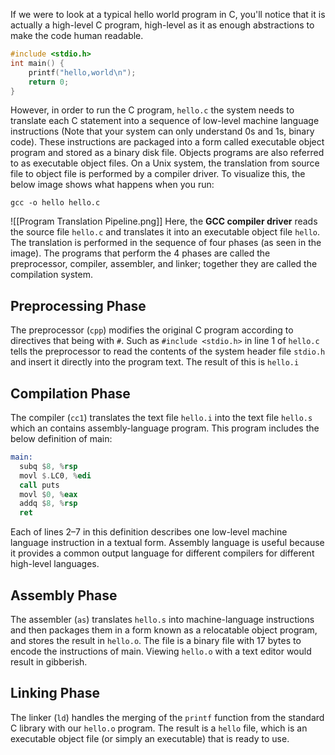 If we were to look at a typical hello world program in C, you'll notice that it is actually a high-level C program, high-level as it as enough abstractions to make the code human readable.
```c title=hello.c
#include <stdio.h>
int main() {
	printf("hello,world\n");
	return 0; 
}
```
However, in order to run the C program, `hello.c` the system needs to translate each C statement into a sequence of low-level machine language instructions (Note that your system can only understand 0s and 1s, binary code). 
These instructions are packaged into a form called executable object program and stored as a binary disk file.
Objects programs are also referred to as executable object files.
On a Unix system, the translation from source file to object file is performed by a compiler driver.
To visualize this, the below image shows what happens when you run:
```terminal
gcc -o hello hello.c
```
![[Program Translation Pipeline.png]]
Here, the **GCC compiler driver** reads the source file `hello.c` and translates it into an executable object file `hello`. The translation is performed in the sequence of four phases (as seen in the image). The programs that perform the 4 phases are called the preprocessor, compiler, assembler, and linker; together they are called the compilation system.
## Preprocessing Phase
The preprocessor (`cpp`) modifies the original C program according to directives that being with `#`. Such as `#include <stdio.h>` in line 1 of `hello.c` tells the preprocessor to read the contents of the system header file `stdio.h` and insert it directly into the program text. The result of this is `hello.i`
## Compilation Phase
The compiler (`cc1`) translates the text file `hello.i` into the text file `hello.s` which an contains assembly-language program. This program includes the below definition of main:
```asm title=hello.s
main:
  subq $8, %rsp
  movl $.LC0, %edi
  call puts
  movl $0, %eax
  addq $8, %rsp
  ret
```
Each of lines 2–7 in this definition describes one low-level machine language instruction in a textual form. Assembly language is useful because it provides a common output language for different compilers for different high-level languages.
## Assembly Phase
The assembler (`as`) translates `hello.s` into machine-language instructions and then packages them in a form known as a relocatable object program, and stores the result in `hello.o`. The file is a binary file with 17 bytes to encode the instructions of main. Viewing `hello.o` with a text editor would result in gibberish.
## Linking Phase
The linker (`ld`) handles the merging of the `printf` function from the standard C library with our `hello.o` program. The result is a `hello` file, which is an executable object file (or simply an executable) that is ready to use.
